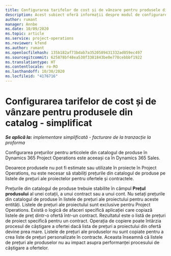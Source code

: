 ```yaml
---
title: Configurarea tarifelor de cost și de vânzare pentru produsele din catalog - simplificat
description: Acest subiect oferă informații despre modul de configurare al ratei de cost și vânzări pentru elemente dintr-un catalog de produse.
author: rumant
manager: Annbe
ms.date: 10/09/2020
ms.topic: article
ms.service: project-operations
ms.reviewer: kfend
ms.author: rumant
ms.openlocfilehash: 135b182af73bdab7a3520589431332ad059ec497
ms.sourcegitcommit: 625878bf48ea530f3381843be0e778cebbbf1922
ms.translationtype: HT
ms.contentlocale: ro-RO
ms.lasthandoff: 10/30/2020
ms.locfileid: "4176716"
---
```

# <a name="set-up-cost-and-sales-rates-for-catalog-products---lite"></a>Configurarea tarifelor de cost și de vânzare pentru produsele din catalog - simplificat

_**Se aplică la:** implementare simplificată - facturare de la tranzacție la proforma_


Configurarea prețurilor pentru articolele din catalogul de produse în Dynamics 365 Project Operations este aceeași ca în Dynamics 365 Sales.

Deoarece produsele nu pot fi estimate sau utilizate în proiecte în Project Operations, nu este necesar să stabiliți prețurile din catalogul de produse pe listele de prețuri ale proiectelor pentru ofertele și contractele.

Prețurile din catalogul de produse trebuie stabilite în câmpul **Prețul produsului** al unei cotații, a unui contract sau a unui cont. Nu setați prețurile din catalogul de produse în listele de prețuri ale proiectului pentru aceste entități. Listele de prețuri ale proiectului sunt exclusive pentru Project Operations. Există o logică de afaceri specifică aplicației care copiază listele de preț dintr-o ofertă într-un contract. Rezultatul este o listă de prețuri de proiect specifică pentru un contract. Operația de copiere poate întârzia procesul de câștigare a ofertei dacă lista de prețuri a proiectului din ofertă devine prea mare. Listele de prețuri ale produselor nu sunt copiate pentru a crea liste de prețuri personalizate în contracte. Aceasta înseamnă că listele de prețuri ale produselor nu au impact asupra performanței procesului de câștigare a ofertelor.
